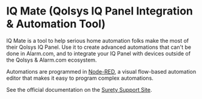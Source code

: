 # IQ Mate (Qolsys IQ Panel Integration & Automation Tool)

IQ Mate is a tool to help serious home automation folks make the most of their Qolsys IQ Panel. Use it to create advanced automations that can't be done in Alarm.com, and to integrate your IQ Panel with devices outside of the Qolsys & Alarm.com ecosystem.

Automations are programmed in [Node-RED](https://nodered.org/), a visual flow-based automation editor that makes it easy to program complex automations.

See the official documentation on the [Surety Support Site](https://support.suretyhome.com/t/surety-iq-mate/32721).